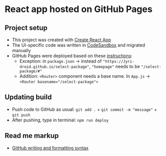# React app hosted on GitHub Pages

## Project setup
* This project was created with [Create React App](https://github.com/facebook/create-react-app)
* The UI-specific code was written in [CodeSandbox](https://codesandbox.io/s/select-package-test-forked-liyr9k) and migrated manually
* GitHub Pages were deployed based on these [instructions](https://github.com/gitname/react-gh-pages):
   * Exception: in `package.json` -> instead of `"https://Jyri-droid.github.io/select-package"`, `"homepage"` needs to be `"/select-package/#"`
   * Addition: `<Router>` component needs a base name. In `App.js` -> `<Router basename="/select-package">`

## Updating build
* Push code to GitHub as usual: `git add .` + `git commit -m "message"` + `git push`
* After pushing, type in terminal: `npm run deploy`

## Read me markup
* [GitHub writing and formatting syntax](https://docs.github.com/en/get-started/writing-on-github/getting-started-with-writing-and-formatting-on-github/basic-writing-and-formatting-syntax)
